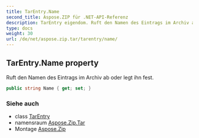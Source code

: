 ```yaml
---
title: TarEntry.Name
second_title: Aspose.ZIP für .NET-API-Referenz
description: TarEntry eigendom. Ruft den Namen des Eintrags im Archiv ab oder legt ihn fest.
type: docs
weight: 30
url: /de/net/aspose.zip.tar/tarentry/name/
---
```

## TarEntry.Name property

Ruft den Namen des Eintrags im Archiv ab oder legt ihn fest.

```csharp
public string Name { get; set; }
```

### Siehe auch

* class [TarEntry](../)
* namensraum [Aspose.Zip.Tar](../../tarentry/)
* Montage [Aspose.Zip](../../../)


